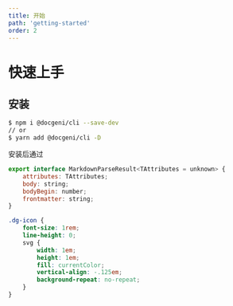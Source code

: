 ```yaml
---
title: 开始
path: 'getting-started'
order: 2
---
```


# 快速上手

## 安装

```bash
$ npm i @docgeni/cli --save-dev
// or
$ yarn add @docgeni/cli -D
```

安装后通过

<!-- example(alib-foo-basic-example) -->

```js
export interface MarkdownParseResult<TAttributes = unknown> {
    attributes: TAttributes;
    body: string;
    bodyBegin: number;
    frontmatter: string;
}
```

```css
.dg-icon {
    font-size: 1rem;
    line-height: 0;
    svg {
        width: 1em;
        height: 1em;
        fill: currentColor;
        vertical-align: -.125em;
        background-repeat: no-repeat;
    }
}
```
